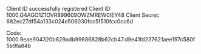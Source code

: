 Client ID successfully registered
Client ID: 1000.G4AGO1Z1OVR899609OWZMREW0IEY48
Client Secret: 682ec27df54a133c024e506030fcc5f510fcc0cc6d



Code:
1000.9eae904320b629adb99686828b62cb47.d9e41fd237621aee197c580f5b9fa84b
